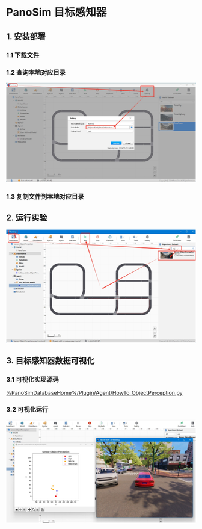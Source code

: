 # PanoSim 目标感知器

## 1. 安装部署

### 1.1 下载[文件](https://github.com/liyanlee/PanoSim_How_To/tree/main/Sensor/Perception/ObjectPerception/PanoSimDatabase)

### 1.2 查询本地对应目录
![image](../../../Bus/ego/docs/images/folder.jpg)

### 1.3 复制文件到本地对应目录

## 2. 运行实验
![image](docs/images/open.jpg)


## 3. 目标感知器数据可视化

### 3.1 可视化实现源码
[%PanoSimDatabaseHome%/Plugin/Agent/HowTo_ObjectPerception.py](PanoSimDatabase/Plugin/Agent/HowTo_ObjectPerception.py)

### 3.2 可视化运行
![image](docs/images/visualization.jpg)
